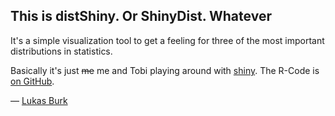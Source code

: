 ## This is distShiny. Or ShinyDist. Whatever

It's a simple visualization tool to get a feeling for three of the most important distributions in statistics.

Basically it's just <del>me</del> me and Tobi playing around with [shiny](http://shiny.rstudio.com).
The R-Code is [on GitHub](https://github.com/tadaadata/distShiny).

— [Lukas Burk](https://github.com/jemus42)
